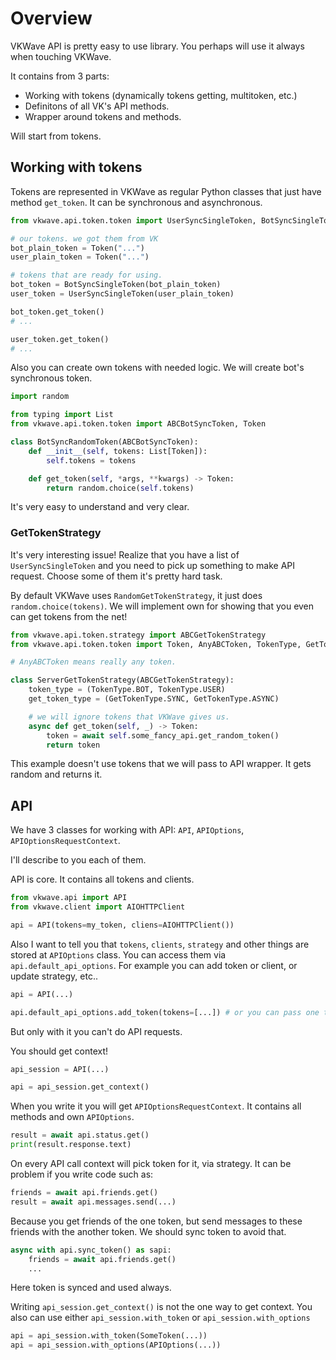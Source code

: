 # Overview

VKWave API is pretty easy to use library. You perhaps will use it always when touching VKWave.

It contains from 3 parts:

* Working with tokens (dynamically tokens getting, multitoken, etc.)
* Definitons of all VK's API methods.
* Wrapper around tokens and methods.

Will start from tokens.

## Working with tokens

Tokens are represented in VKWave as regular Python classes that just have method `get_token`. It can be synchronous and asynchronous. 

```python
from vkwave.api.token.token import UserSyncSingleToken, BotSyncSingleToken, Token

# our tokens. we got them from VK
bot_plain_token = Token("...")
user_plain_token = Token("...")

# tokens that are ready for using.
bot_token = BotSyncSingleToken(bot_plain_token)
user_token = UserSyncSingleToken(user_plain_token)

bot_token.get_token()
# ...

user_token.get_token()
# ...

```

Also you can create own tokens with needed logic. We will create bot's synchronous token.

```python
import random

from typing import List
from vkwave.api.token.token import ABCBotSyncToken, Token

class BotSyncRandomToken(ABCBotSyncToken):
    def __init__(self, tokens: List[Token]):
        self.tokens = tokens

    def get_token(self, *args, **kwargs) -> Token:
        return random.choice(self.tokens)

```
It's very easy to understand and very clear.


### GetTokenStrategy

It's very interesting issue! Realize that you have a list of `UserSyncSingleToken` and you need to pick up something to make API request. Choose some of them it's pretty hard task.

By default VKWave uses `RandomGetTokenStrategy`, it just does `random.choice(tokens)`. We will implement own for showing that you even can get tokens from the net!

```python
from vkwave.api.token.strategy import ABCGetTokenStrategy
from vkwave.api.token.token import Token, AnyABCToken, TokenType, GetTokenType

# AnyABCToken means really any token.

class ServerGetTokenStrategy(ABCGetTokenStrategy):
    token_type = (TokenType.BOT, TokenType.USER)
    get_token_type = (GetTokenType.SYNC, GetTokenType.ASYNC)

    # we will ignore tokens that VKWave gives us.
    async def get_token(self, _) -> Token:
        token = await self.some_fancy_api.get_random_token()
        return token
```

This example doesn't use tokens that we will pass to API wrapper. It gets random and returns it.

## API

We have 3 classes for working with API: `API`, `APIOptions`, `APIOptionsRequestContext`.

I'll describe to you each of them.

API is core. It contains all tokens and clients. 

```python
from vkwave.api import API
from vkwave.client import AIOHTTPClient

api = API(tokens=my_token, cliens=AIOHTTPClient())
```
Also I want to tell you that `tokens`, `clients`, `strategy` and other things are stored at `APIOptions` class. You can access them via `api.default_api_options`. For example you can add token or client, or update strategy, etc..

```python
api = API(...)

api.default_api_options.add_token(tokens=[...]) # or you can pass one token
```

But only with it you can't do API requests.

You should get context!

```python
api_session = API(...)

api = api_session.get_context()
```

When you write it you will get `APIOptionsRequestContext`. It contains all methods and own `APIOptions`.

```python
result = await api.status.get()
print(result.response.text)
```

On every API call context will pick token for it, via strategy. It can be problem if you write code such as:
```python
friends = await api.friends.get()
result = await api.messages.send(...)
```

Because you get friends of the one token, but send messages to these friends with the another token. We should sync token to avoid that.

```python
async with api.sync_token() as sapi:
    friends = await api.friends.get()
    ...
```
Here token is synced and used always.

Writing `api_session.get_context()` is not the one way to get context. You also can use either `api_session.with_token` or `api_session.with_options`

```python
api = api_session.with_token(SomeToken(...))
api = api_session.with_options(APIOptions(...))
```
